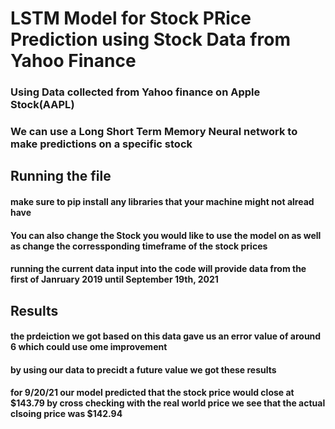 # LSTM Model for Stock PRice Prediction using Stock Data from Yahoo Finance

### Using Data collected from Yahoo finance on Apple Stock(AAPL)
### We can use a Long Short Term Memory Neural network to make predictions on a specific stock

## Running the file
#### make sure to pip install any libraries that your machine might not alread have

#### You can also change the Stock you would like to use the model on as well as change the corressponding timeframe of the stock prices

#### running the current data input into the code will provide data from the first of Janruary 2019 until September 19th, 2021

## Results
#### the prdeiction we got based on this data gave us an error value of around 6 which could use ome improvement

#### by using our data to precidt a future value we got these results

#### for 9/20/21 our model predicted that the stock price would close at $143.79 by cross checking with the real world price we see that the actual clsoing price was $142.94